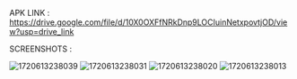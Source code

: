 APK LINK : https://drive.google.com/file/d/10X0OXFfNRkDnp9LOCIuinNetxpovtjOD/view?usp=drive_link

SCREENSHOTS :

![1720613238039](https://github.com/snehil2002/IntelligentCam/assets/123409680/30f43e3e-ca1a-4b3f-a1bb-df40219d280a)
![1720613238031](https://github.com/snehil2002/IntelligentCam/assets/123409680/eee8b068-eae4-4a14-90d7-387c3339a2c6)
![1720613238020](https://github.com/snehil2002/IntelligentCam/assets/123409680/ba34ef2d-8cca-43f4-82ec-1e87c78b58b2)
![1720613238013](https://github.com/snehil2002/IntelligentCam/assets/123409680/fd0215ff-7ed2-45ab-8847-988d0e67ac6f)

